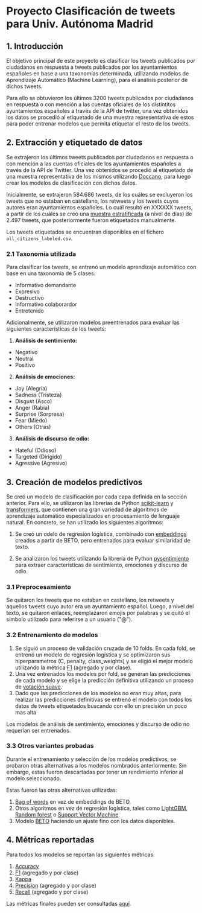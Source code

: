# Proyecto Clasificación de tweets para Univ. Autónoma Madrid

## 1. Introducción

El objetivo principal de este proyecto es clasificar los tweets publicados por ciudadanos en respuesta a tweets publicados por los ayuntamientos españoles en base a una taxonomías determinada, utilizando modelos de Aprendizaje Automático (Machine Learning), para el análisis posterior de dichos tweets.

Para ello se obtuvieron los últimos 3200 tweets publicados por ciudadanos en respuesta o con mención a las cuentas oficiales de los distintitos ayuntamientos españoles a través de la API de twitter, una vez obtenidos los datos se procedió al etiquetado de una muestra representativa de estos para poder entrenar modelos que permita etiquetar el resto de los tweets.

## 2. Extracción y etiquetado de datos

Se extrajeron los últimos tweets publicados por ciudadanos en respuesta o con mención a las cuentas oficiales de los ayuntamientos españoles a través de la API de Twitter. Una vez obtenidos se procedió al etiquetado de una muestra representativa de los mismos utilizando [Doccano](https://github.com/doccano/doccano), para luego crear los modelos de clasificación con dichos datos.

Inicialmente, se extrajeron 584.686 tweets, de los cuáles se excluyeron los tweets que no estaban en castellano, los retweets y los tweets cuyos autores eran ayuntamientos españoles. Lo cuál resultó en XXXXXX tweets, a partir de los cuáles se creó una [muestra estratificada](https://es.wikipedia.org/wiki/Muestreo_estratificado) (a nivel de días) de 2.497 tweets, que posteriormente fueron etiquetados manualmente.

Los tweets etiquetados se encuentran disponibles en el fichero `all_citizens_labeled.csv`.

### 2.1 Taxonomía utilizada

Para clasificar los tweets, se entrenó un modelo aprendizaje automático con base en una taxonomía de 5 clases:

- Informativo demandante
- Expresivo
- Destructivo
- Informativo colaborardor
- Entretenido

Adicionalmente, se utilizaron modelos preentrenados para evaluar las siguientes características de los tweets:

1. **Análisis de sentimiento:**  
  - Negativo
  - Neutral
  - Positivo
    
2. **Análisis de emociones:**
  - Joy (Alegría)
  - Sadness (Tristeza)
  - Disgust (Asco)
  - Anger (Rabia)
  - Surprise (Sorpresa)
  - Fear (Miedo)
  - Others (Otras)
    
3. **Análisis de discurso de odio:**  
  - Hateful (Odioso)
  - Targeted (Dirigido)
  - Agressive (Agresivo)
 

## 3. Creación de modelos predictivos

Se creó un modelo de clasificación por cada capa definida en la sección anterior. Para ello, se utilizaron las librerías de Python [scikit-learn](https://scikit-learn.org/stable/) y [transformers](https://huggingface.co/docs/transformers/index), que contienen una gran variedad de algoritmos de aprendizaje automático especializados en procesamiento de lenguaje natural. En concreto, se han utilizado los siguientes algoritmos:

1. Se creó un odelo de regresión logística, combinado con [embeddings](https://huggingface.co/hiiamsid/sentence_similarity_spanish_es) creados a partir de BETO, pero entrenados para evaluar similaridad de texto.

2. Se analizaron los tweets utilizando la librería de Python [pysentimiento](https://huggingface.co/finiteautomata/beto-sentiment-analysis) para extraer características de sentimiento, emociones y discurso de odio.

### 3.1 Preprocesamiento

Se quitaron los tweets que no estaban en castellano, los retweets y aquellos tweets cuyo autor era un ayuntamiento español. Luego, a nivel del texto, se quitaron enlaces, reemplazaron emojis por palabras y se quitó el símbolo utilizado para referirse a un usuario ("@").

### 3.2 Entrenamiento de modelos

1. Se siguió un proceso de validación cruzada de 10 folds. En cada fold, se entrenó un modelo de regresión logística y se optimizaron sus hiperparametros (C, penalty, class_weights) y se eligió el mejor modelo utilizando la métrica [F1](https://en.wikipedia.org/wiki/F-score) (agregado y por clase).
2. Una vez entrenados los modelos por fold, se generan las predicciones de cada modelo y se elige la predicción definitiva utilizando un proceso de [votación suave](https://machinelearningmastery.com/voting-ensembles-with-python/).
3. Dado que las predicciones de los modelos no eran muy altas, para realizar las predicciones definitivas se entrenó el modelo con todos los datos de tweets etiquetados buscando con ello un precisión un poco mas alta

Los modelos de análisis de sentimiento, emociones y discurso de odio no requerían ser entrenados.

### 3.3 Otros variantes probadas

Durante el entrenamiento y selección de los modelos predictivos, se probaron otras alternativas a los modelos nombrados anteriormente. Sin embargo, estas fueron descartadas por tener un rendimiento inferior al modelo seleccionado.

Estas fueron las otras alternativas utilizadas:

1. [Bag of words](https://en.wikipedia.org/wiki/Bag-of-words_model) en vez de embeddings de BETO.
2. Otros algoritmos en vez de regresión logística, tales como [LightGBM](https://en.wikipedia.org/wiki/LightGBM), [Random forest](https://en.wikipedia.org/wiki/Random_forest) o [Support Vector Machine](https://en.wikipedia.org/wiki/Support_vector_machine).
3. Modelo [BETO](https://huggingface.co/dccuchile/bert-base-spanish-wwm-cased) haciendo un ajuste fino con los datos disponibles.

## 4. Métricas reportadas

Para todos los modelos se reportan las siguientes métricas:

1. [Accuracy](https://en.wikipedia.org/wiki/Accuracy_and_precision)
2. [F1](https://en.wikipedia.org/wiki/F-score) (agregado y por clase)
3. [Kappa](https://en.wikipedia.org/wiki/Cohen%27s_kappa)
4. [Precision](https://en.wikipedia.org/wiki/Precision_and_recall) (agregado y por clase)
5. [Recall](https://en.wikipedia.org/wiki/Precision_and_recall) (agregado y por clase)

Las métricas finales pueden ser consultadas [aquí](https://docs.google.com/spreadsheets/d/13HnWomNd2f2YZAKTw5L3jBjAL8K13BFXG_m_TKTDxU4).

